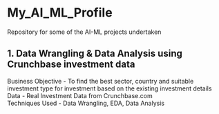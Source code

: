 # My_AI_ML_Profile
Repository for some of the AI-ML projects undertaken  

## 1. Data Wrangling & Data Analysis using Crunchbase investment data
Business Objective - To find the best sector, country and suitable investment type for investment based on the existing investment details  
Data - Real Investment Data from Crunchbase.com  
Techniques Used - Data Wrangling, EDA, Data Analysis  



